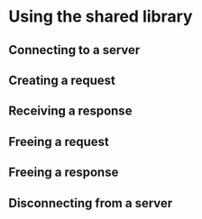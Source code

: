 
# Using the shared library

## Connecting to a server

## Creating a request

## Receiving a response

## Freeing a request

## Freeing a response

## Disconnecting from a server
